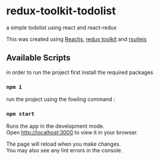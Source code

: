 # redux-toolkit-todolist
a simple todolist using react and react-redux

This was created using  [Reactjs](https://reactjs.org/), [redux toolkit](https://redux-toolkit.js.org/) and [rsuitejs](https://rsuitejs.com/)

## Available Scripts

in order to run the project first install the required packages 
### `npm i`

run the project using the fowling command :

### `npm start`

Runs the app in the development mode.\
Open [http://localhost:3000](http://localhost:3000) to view it in your browser.

The page will reload when you make changes.\
You may also see any lint errors in the console.



